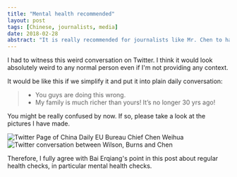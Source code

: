```yaml
---
title: "Mental health recommended"
layout: post
tags: [Chinese, journalists, media]
date: 2018-02-28
abstract: "It is really recommended for journalists like Mr. Chen to have mental health checks"
---
```


I had to witness this weird conversation on Twitter. I think it would look absolutely weird to any normal person even if I'm not providing any context.

It would be like this if we simplify it and put it into plain daily conversation:

> - You guys are doing this wrong.
> - My family is much richer than yours! It’s no longer 30 yrs ago!

You might be really confused by now. If so, please take a look at the pictures I have made.

![Twitter Page of China Daily EU Bureau Chief Chen Weihua](https://cdn.jsdelivr.net/gh/teatall/blog.dastle.net/assets/img/IMG_3476_twitter_page_of_chenweihua.JPG)
![Twitter conversation between Wilson, Burns and Chen](https://cdn.jsdelivr.net/gh/teatall/blog.dastle.net/assets/img/IMG_3475_twitter_conversation_between_wilson_burns_and_chen.JPG)

Therefore, I fully agree with Bai Erqiang's point in this post about regular health checks, in particular mental health checks.


